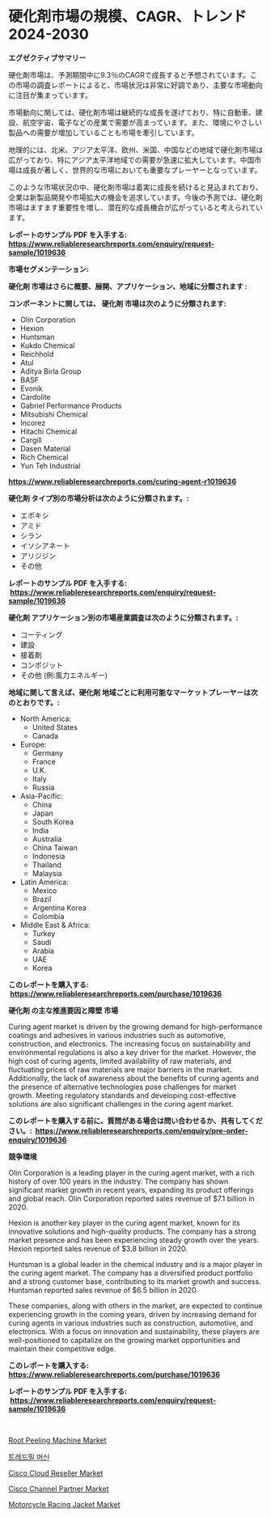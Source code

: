 <p><h1>硬化剤市場の規模、CAGR、トレンド2024-2030</h1></p><p><strong>エグゼクティブサマリー</strong></p>
<p><p>硬化剤市場は、予測期間中に9.3％のCAGRで成長すると予想されています。この市場の調査レポートによると、市場状況は非常に好調であり、主要な市場動向に注目が集まっています。</p><p>市場動向に関しては、硬化剤市場は継続的な成長を遂げており、特に自動車、建設、航空宇宙、電子などの産業で需要が高まっています。また、環境にやさしい製品への需要が増加していることも市場を牽引しています。</p><p>地理的には、北米、アジア太平洋、欧州、米国、中国などの地域で硬化剤市場は広がっており、特にアジア太平洋地域での需要が急速に拡大しています。中国市場は成長が著しく、世界的な市場においても重要なプレーヤーとなっています。</p><p>このような市場状況の中、硬化剤市場は着実に成長を続けると見込まれており、企業は新製品開発や市場拡大の機会を追求しています。今後の予測では、硬化剤市場はますます重要性を増し、潜在的な成長機会が広がっていると考えられています。</p></p>
<p><strong>レポートのサンプル PDF を入手する: <a href="https://www.reliableresearchreports.com/enquiry/request-sample/1019636">https://www.reliableresearchreports.com/enquiry/request-sample/1019636</a></strong></p>
<p><strong>市場セグメンテーション:</strong></p>
<p><strong> 硬化剤 市場はさらに概要、展開、アプリケーション、地域に分類されます :</strong></p>
<p><strong>コンポーネントに関しては、 硬化剤 市場は次のように分類されます: &nbsp;</strong></p>
<p><ul><li>Olin Corporation</li><li>Hexion</li><li>Huntsman</li><li>Kukdo Chemical</li><li>Reichhold</li><li>Atul</li><li>Aditya Birla Group</li><li>BASF</li><li>Evonik</li><li>Cardolite</li><li>Gabriel Performance Products</li><li>Mitsubishi Chemical</li><li>Incorez</li><li>Hitachi Chemical</li><li>Cargill</li><li>Dasen Material</li><li>Rich Chemical</li><li>Yun Teh Industrial</li></ul></p>
<p><strong><a href="https://www.reliableresearchreports.com/curing-agent-r1019636">https://www.reliableresearchreports.com/curing-agent-r1019636</a></strong></p>
<p><strong> 硬化剤 タイプ別の市場分析は次のように分類されます。:</strong></p>
<p><ul><li>エポキシ</li><li>アミド</li><li>シラン</li><li>イソシアネート</li><li>アリジジン</li><li>その他</li></ul></p>
<p><strong>レポートのサンプル PDF を入手する: &nbsp;<a href="https://www.reliableresearchreports.com/enquiry/request-sample/1019636">https://www.reliableresearchreports.com/enquiry/request-sample/1019636</a></strong></p>
<p><strong> 硬化剤 アプリケーション別の市場産業調査は次のように分類されます。:</strong></p>
<p><ul><li>コーティング</li><li>建設</li><li>接着剤</li><li>コンポジット</li><li>その他 (例:風力エネルギー)</li></ul></p>
<p><strong>地域に関して言えば、硬化剤 地域ごとに利用可能なマーケットプレーヤーは次のとおりです。:</strong></p>
<p><ul>
    <li>
        North America:
        <ul>
            <li>United States</li>
            <li>Canada</li>
        </ul>
    </li>
    <li>
        Europe:
        <ul>
            <li>Germany</li>
            <li>France</li>
            <li>U.K.</li>
            <li>Italy</li>
            <li>Russia</li>
        </ul>
    </li>
    <li>
        Asia-Pacific:
        <ul>
            <li>China</li>
            <li>Japan</li>
            <li>South Korea</li>
            <li>India</li>
            <li>Australia</li>
            <li>China Taiwan</li>
            <li>Indonesia</li>
            <li>Thailand</li>
            <li>Malaysia</li>
        </ul>
    </li>
    <li>
        Latin America:
        <ul>
            <li>Mexico</li>
            <li>Brazil</li>
            <li>Argentina Korea</li>
            <li>Colombia</li>
        </ul>
    </li>
    <li>
        Middle East & Africa:
        <ul>
            <li>Turkey</li>
            <li>Saudi</li>
            <li>Arabia</li>
            <li>UAE</li>
            <li>Korea</li>
        </ul>
    </li>
    </ul></p>
<p><strong>このレポートを購入する: &nbsp;<a href="https://www.reliableresearchreports.com/purchase/1019636">https://www.reliableresearchreports.com/purchase/1019636</a></strong></p>
<p><strong>硬化剤 の主な推進要因と障壁 市場</strong></p>
<p><p>Curing agent market is driven by the growing demand for high-performance coatings and adhesives in various industries such as automotive, construction, and electronics. The increasing focus on sustainability and environmental regulations is also a key driver for the market. However, the high cost of curing agents, limited availability of raw materials, and fluctuating prices of raw materials are major barriers in the market. Additionally, the lack of awareness about the benefits of curing agents and the presence of alternative technologies pose challenges for market growth. Meeting regulatory standards and developing cost-effective solutions are also significant challenges in the curing agent market.</p></p>
<p><strong>このレポートを購入する前に、質問がある場合は問い合わせるか、共有してください。:&nbsp; <a href="https://www.reliableresearchreports.com/enquiry/pre-order-enquiry/1019636">https://www.reliableresearchreports.com/enquiry/pre-order-enquiry/1019636</a></strong></p>
<p><strong>競争環境</strong></p>
<p><p>Olin Corporation is a leading player in the curing agent market, with a rich history of over 100 years in the industry. The company has shown significant market growth in recent years, expanding its product offerings and global reach. Olin Corporation reported sales revenue of $7.1 billion in 2020.</p><p>Hexion is another key player in the curing agent market, known for its innovative solutions and high-quality products. The company has a strong market presence and has been experiencing steady growth over the years. Hexion reported sales revenue of $3.8 billion in 2020.</p><p>Huntsman is a global leader in the chemical industry and is a major player in the curing agent market. The company has a diversified product portfolio and a strong customer base, contributing to its market growth and success. Huntsman reported sales revenue of $6.5 billion in 2020.</p><p>These companies, along with others in the market, are expected to continue experiencing growth in the coming years, driven by increasing demand for curing agents in various industries such as construction, automotive, and electronics. With a focus on innovation and sustainability, these players are well-positioned to capitalize on the growing market opportunities and maintain their competitive edge.</p></p>
<p><strong>このレポートを購入する: &nbsp; <a href="https://www.reliableresearchreports.com/purchase/1019636">https://www.reliableresearchreports.com/purchase/1019636</a></strong></p>
<p><strong>レポートのサンプル PDF を入手する: &nbsp;<a href="https://www.reliableresearchreports.com/enquiry/request-sample/1019636">https://www.reliableresearchreports.com/enquiry/request-sample/1019636</a></strong><strong></strong></p>
<p>&nbsp;</p>
<p><p><a href="https://www.linkedin.com/pulse/root-peeling-machine-market-size-share-amp-trends-analysis-dtqvc">Root Peeling Machine Market</a></p><p><a href="https://github.com/rcabello548/Market-Research-Report-List-1/blob/main/141488260578.md">트레드밀 머신</a></p><p><a href="https://github.com/lataunyatinikmelvin59ilbd0dv/Market-Research-Report-List-2/blob/main/cisco-cloud-reseller-market.md">Cisco Cloud Reseller Market</a></p><p><a href="https://github.com/arionmp/Market-Research-Report-List-3/blob/main/cisco-channel-partner-market.md">Cisco Channel Partner Market</a></p><p><a href="https://issuu.com/reportprime-2/docs/motorcycle-racing-jacket-market-size-2030.pptx">Motorcycle Racing Jacket Market</a></p></p>